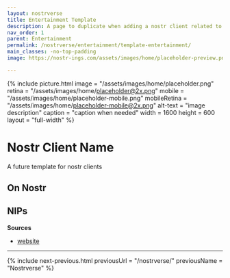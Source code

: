 ```yaml
---
layout: nostrverse
title: Entertainment Template
description: A page to duplicate when adding a nostr client related to entertainment to the nostrverse list
nav_order: 1
parent: Entertainment
permalink: /nostrverse/entertainment/template-entertainment/
main_classes: -no-top-padding
image: https://nostr-ings.com/assets/images/home/placeholder-preview.png

---
```


<!---

Editor's notes

Template page

Illustration sources:



--->

{% include picture.html
   image = "/assets/images/home/placeholder.png"
   retina = "/assets/images/home/placeholder@2x.png"
   mobile = "/assets/images/home/placeholder-mobile.png"
   mobileRetina = "/assets/images/home/placeholder-mobile@2x.png"
   alt-text = "image description"
   caption = "caption when needed"
   width = 1600
   height = 600
   layout = "full-width"
%}

# Nostr Client Name

A future template for nostr clients

## On Nostr

## NIPs

**Sources**
- [website](https://nostr-ings.com)

---

{% include next-previous.html
   previousUrl = "/nostrverse/"
   previousName = "Nostrverse"
%}
